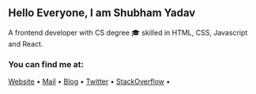 ## Hello Everyone, I am Shubham Yadav
A frontend developer with CS degree 🎓 skilled in HTML, CSS, Javascript and React.

### You can find me at:

 [Website](https://shubhamdsm.github.io/MyPortfolio/) •
 [Mail](mailto:shubhamdv19@gmail.com) •
 [Blog](https://blogbyshubham.netlify.com/) •
 [Twitter](https://twitter.com/shubhamdsm) •
 [StackOverflow](https://stackexchange.com/users/13205205/shubham-yadav) •